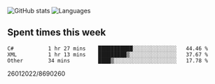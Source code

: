 ![GitHub stats](https://github-readme-stats.vercel.app/api?username=emipa606&theme=github_dark&show_icons=true) 
![Languages](https://github-readme-stats.vercel.app/api/top-langs/?username=emipa606&theme=github_dark&layout=compact)

## Spent times this week
<!--START_SECTION:waka-->

```text
C#           1 hr 27 mins    ███████████░░░░░░░░░░░░░░   44.46 %
XML          1 hr 13 mins    █████████▒░░░░░░░░░░░░░░░   37.67 %
Other        34 mins         ████▒░░░░░░░░░░░░░░░░░░░░   17.78 %
```

<!--END_SECTION:waka-->


26012022/8690260

